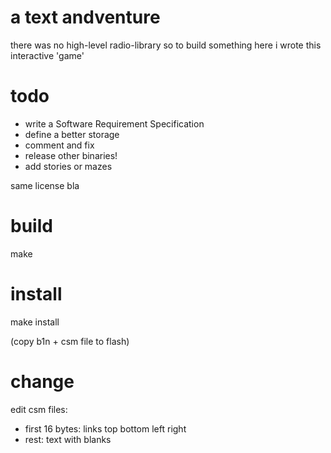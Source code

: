 # a text andventure

there was no high-level radio-library so to build something here i wrote this interactive 'game'

# todo

- write a Software Requirement Specification
- define a better storage
- comment and fix
- release other binaries!
- add stories or mazes

same license bla

# build

make

# install

make install

(copy b1n + csm file to flash)

# change

edit csm files:

- first 16 bytes: links top bottom left right
- rest: text with blanks
